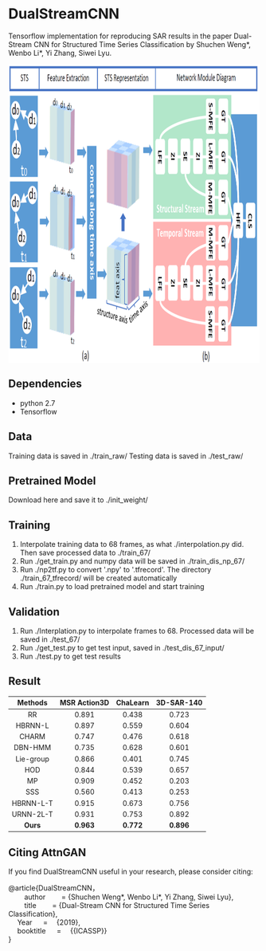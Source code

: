 # DualStreamCNN
Tensorflow implementation for reproducing SAR results in the paper Dual-Stream CNN for Structured Time Series Classification by Shuchen Weng*, Wenbo Li*, Yi Zhang, Siwei Lyu.

 <img src="https://github.com/SCWengTJU/DualStreamCNN/blob/master/Figures/Fig1.png" width = "900" height = "600" align=center />

## Dependencies
* python 2.7  
* Tensorflow  

## Data
Training data is saved in ./train_raw/
Testing data is saved in ./test_raw/

## Pretrained Model
Download here and save it to ./init_weight/

## Training
1. Interpolate training data to 68 frames, as what ./interpolation.py did. Then save processed data to ./train_67/
2. Run ./get_train.py and numpy data will be saved in ./train_dis_np_67/
3. Run ./np2tf.py to convert '.npy' to '.tfrecord'. The directory ./train_67_tfrecord/ will be created automatically
4. Run ./train.py to load pretrained model and start training

## Validation
1. Run ./Interplation.py to interpolate frames to 68. Processed data will be saved in ./test_67/
2. Run ./get_test.py to get test input, saved in ./test_dis_67_input/
3. Run ./test.py to get test results

## Result

| Methods | MSR Action3D | ChaLearn | 3D-SAR-140 |
| :------: | :------: | :------: | :------: |
| RR | 0.891 | 0.438 | 0.723 |
| HBRNN-L | 0.897 | 0.559 | 0.604 |
| CHARM | 0.747 | 0.476 | 0.618 |
| DBN-HMM | 0.735 | 0.628 | 0.601 |
| Lie-group | 0.866 | 0.401 | 0.745 |
| HOD | 0.844 | 0.539 | 0.657 |
| MP | 0.909 | 0.452 | 0.203 |
| SSS | 0.560 | 0.413 | 0.253 |
| HBRNN-L-T | 0.915 | 0.673 | 0.756 |
| URNN-2L-T | 0.931 | 0.753 | 0.892 |
| **Ours** | **0.963** | **0.772** | **0.896** |

## Citing AttnGAN
If you find DualStreamCNN useful in your research, please consider citing:  

@article{DualStreamCNN，</br>
&emsp;&emsp; author &emsp;&emsp;= {Shuchen Weng*, Wenbo Li*, Yi Zhang, Siwei Lyu},  
&emsp;&emsp; title &emsp;&emsp;= {Dual-Stream CNN for Structured Time Series Classification},  
&emsp; Year &emsp; = &emsp;{2019},  
&emsp; booktitle &emsp; = &emsp;{{ICASSP}}  
}



